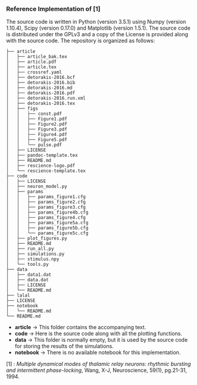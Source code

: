 ### Reference Implementation of [1]

The source code is written in Python (version 3.5.1) using Numpy (version
1.10.4), Scipy (version 0.17.0) and Matplotlib (version 1.5.1). The source 
code is distributed under the GPLv3 and a copy of the License is provided 
along with the source code. The repository is organized as follows:
```
├── article
│   ├── article_bak.tex
│   ├── article.pdf
│   ├── article.tex
│   ├── crossref.yaml
│   ├── detorakis-2016.bcf
│   ├── detorakis-2016.bib
│   ├── detorakis-2016.md
│   ├── detorakis-2016.pdf
│   ├── detorakis-2016.run.xml
│   ├── detorakis-2016.tex
│   ├── figs
│   │   ├── const.pdf
│   │   ├── Figure1.pdf
│   │   ├── Figure2.pdf
│   │   ├── Figure3.pdf
│   │   ├── Figure4.pdf
│   │   ├── Figure5.pdf
│   │   └── pulse.pdf
│   ├── LICENSE
│   ├── pandoc-template.tex
│   ├── README.md
│   ├── rescience-logo.pdf
│   └── rescience-template.tex
├── code
│   ├── LICENSE
│   ├── neuron_model.py
│   ├── params
│   │   ├── params_figure1.cfg
│   │   ├── params_figure2.cfg
│   │   ├── params_figure3.cfg
│   │   ├── params_figure4b.cfg
│   │   ├── params_figure4.cfg
│   │   ├── params_figure5a.cfg
│   │   ├── params_figure5b.cfg
│   │   └── params_figure5c.cfg
│   ├── plot_figures.py
│   ├── README.md
│   ├── run_all.py
│   ├── simulations.py
│   ├── stimulus.npy
│   └── tools.py
├── data
│   ├── data1.dat
│   ├── data.dat
│   ├── LICENSE
│   └── README.md
├── lalal
├── LICENSE
├── notebook
│   └── README.md
└── README.md
```

* **article** -> This folder contains the accompanying text.
* **code** -> Here is the source code along with all the plotting functions.
* **data** -> This folder is normally empty, but it is used by the source 
  code for storing the results of the simulations. 
* **notebook** -> There is no available notebook for this implementation. 



[1] : *Multiple dynamical modes of thalamic relay neurons: rhythmic
bursting and intermittent phase-locking*, Wang, X-J, Neuroscience,
59(1), pg.21-31, 1994.
